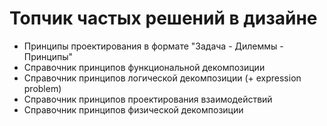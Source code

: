 Топчик частых решений в дизайне
===============================
- Принципы проектирования в формате "Задача - Дилеммы - Принципы"
- Справочник принципов функциональной декомпозиции
- Справочник принципов логической декомпозиции (+ expression problem)
- Справочник принципов проектирования взаимодействий
- Справочник принципов физической декомпозиции
